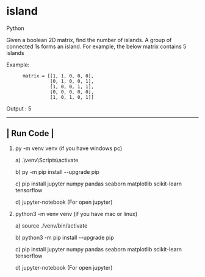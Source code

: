 # island
Python

Given a boolean 2D matrix, find the number of islands. A group of connected 1s forms an island. For example, the below matrix contains 5 islands

Example:

          matrix = [[1, 1, 0, 0, 0],
                    [0, 1, 0, 0, 1],
                    [1, 0, 0, 1, 1],
                    [0, 0, 0, 0, 0],
                    [1, 0, 1, 0, 1]]
Output : 5

------------------------
| Run Code              |
------------------------
1. py -m venv venv (if you have windows pc)
   
   a) .\venv\Scripts\activate
   
   b) py -m pip install --upgrade pip
   
   c) pip install jupyter numpy pandas seaborn matplotlib scikit-learn tensorflow
   
   d) jupyter-notebook (For open jupyter)
2. python3 -m venv venv (if you have mac or linux)

   a) source ./venv/bin/activate
   
   b) python3 -m pip install --upgrade pip
   
   c) pip install jupyter numpy pandas seaborn matplotlib scikit-learn tensorflow
   
   d) jupyter-notebook (For open jupyter)
